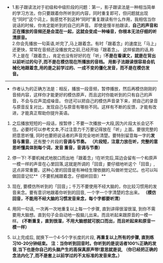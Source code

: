 * 1.影子跟读法对于初级和中级阶段的问题：第一，影子跟读法是一种相当简单的学习方法，你只要跟着你所听到的内容，同时重复即可，但问题就出现在“同时”这个词上，我感觉不到这种“同时”重复跟读有什么作用，我相信当你说话的时候，你肯定能听到的自己的声音。
即使是慢半拍跟读，**自己的声音和正在播放的音频还是会混在一起，这就会变成一种噪音，你根本无法仔细的听清原音。**  
  2.你会先播放一句英语,听完了,马上跟着念。有时「跟着念」的速度比「马上」还更快，常常在音频还没播放完之前,已经开始「跟着念」。
这样偷跑的话,称不上是在「跟着念」，肯定也没有好好的在「听」!**不是在看课文，就是在背出以前听过的句子,而不是在模仿现在所播放的音档。
用影子法跟读很容易会机械化地跟着念,用的是之前学过的、一成不变的僵化发音，而不是在模仿发音。**
***
* 作者认为的正确方法是：相反，播放一段音频，暂停播放，然后再模仿刚刚的音频内容，这样你才能更好的模仿原声，而且这时你能听到的只有自己的声音，不会与应声混成噪音。
你还可以把自己的模仿声音录下来，把自己的录音与原音反复对比，发现自己与原音有哪些不同。这样有不断的反馈，才能有改进，才能真正帮助你提升英语。

1. 之后播放短短的一段话，按暂停；不要一次播放一大段,因为片段太长会记不住。必要时可以参考文本,不过注意力千万要记得放在「听」上面。要很完整的把意思听懂,
同时也要把说话者的声音完全地听清楚。要特别留意每一字的**发音与重音**。还有整个片段的**音调与节奏。** **（片段短，注意力放在听，完整的意思听懂具体到每个词，发音
重音，音调与节奏）**

2. 停一下! 不要机械式地脱口而出地「跟着念」!在听完后,耳边会留有一个和原声一模一样的声音在心里回落,这就是所调的「回音」要仔细地听这个「回音」,
这点非常重要。这种心里的回音是有神经生理依据的,叫做听觉记忆。也可以叫做回音记忆**（不要机械跟着念，仔细听回音）**

3. 现在, 要模仿所听到的「回音」；千万不要使用不经大脑的，你比较习惯用的发音来念。要有意识地跟着你听到的回音, 一个字一个字清楚的念出来。
**（模仿回音，不能用不经大脑的习惯发音来念，每个字都要听清）**
 
4. 用同一句话, 一次再一次地重复以上每一个步骤, 直到讲得很溜很溜, 到你不需要用大脑想。直到句子会自动地一股脑儿出来。而且听起来跟原音的一模一样。
**(不断重复，直到很溜，不用大脑想就可脱口而出，而且听起来和原音一模一样）**
5. 以上完成后, 就换下一个4-5个字长度的片段, **再重复以上所有的步骤, 直到练习10-20分钟结束。**
**注：当你听到回音时。你听到的是说话者100%正确的发音,当下也是你自己的头脑产生的高保真原声带!意思就是说,
（**你已经把正确的念法内化了,而不是套上以前学过的不太标准的发音来念。**）**
